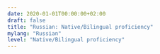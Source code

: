 ```yaml
---
date: 2020-01-01T00:00:00+02:00
draft: false
title: "Russian: Native/Bilingual proficiency"
mylang: "Russian"
level: "Native/Bilingual proficiency"
---
```

